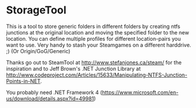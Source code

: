 # StorageTool
This is a tool to store generic folders in different folders by creating ntfs junctions at the original location and moving the specified folder to the new location.
You can define multiple profiles for different location-pairs you want to use.
Very handy to stash your Steamgames on a different harddrive. ;) (Or Origin/GoG/Generic)

Thanks go out to SteamTool at http://www.stefanjones.ca/steam/ for the inspiration and to Jeff Brown's .NET Junction Library at http://www.codeproject.com/Articles/15633/Manipulating-NTFS-Junction-Points-in-NET.

You probably need .NET Framework 4 (https://www.microsoft.com/en-us/download/details.aspx?id=49981)


